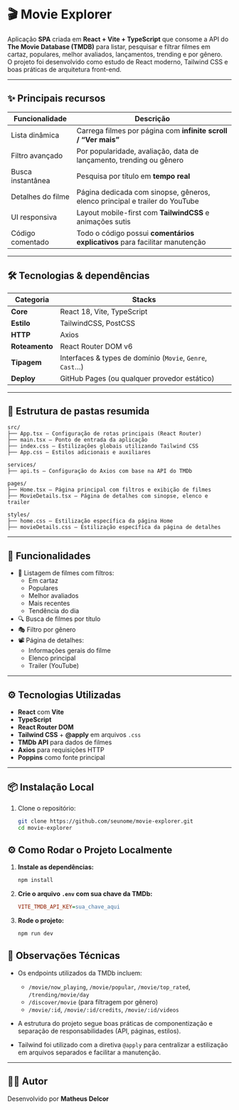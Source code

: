 # 🎬 Movie Explorer

Aplicação **SPA** criada em **React + Vite + TypeScript** que consome a API do **The Movie Database (TMDB)** para listar, pesquisar e filtrar filmes em cartaz, populares, melhor avaliados, lançamentos, trending e por gênero.  
O projeto foi desenvolvido como estudo de React moderno, Tailwind CSS e boas práticas de arquitetura front-end.

---

## ✨ Principais recursos

| Funcionalidade | Descrição |
| -------------- | --------- |
| Lista dinâmica | Carrega filmes por página com **infinite scroll / “Ver mais”** |
| Filtro avançado | Por popularidade, avaliação, data de lançamento, trending ou gênero |
| Busca instantânea | Pesquisa por título em **tempo real** |
| Detalhes do filme | Página dedicada com sinopse, gêneros, elenco principal e trailer do YouTube |
| UI responsiva   | Layout mobile-first com **TailwindCSS** e animações sutis |
| Código comentado| Todo o código possui **comentários explicativos** para facilitar manutenção |

---

## 🛠️ Tecnologias & dependências

| Categoria | Stacks |
| --------- | ------ |
| **Core** | React 18, Vite, TypeScript |
| **Estilo** | TailwindCSS, PostCSS |
| **HTTP** | Axios |
| **Roteamento** | React Router DOM v6 |
| **Tipagem** | Interfaces & types de domínio (`Movie`, `Genre`, `Cast`…) |
| **Deploy** | GitHub Pages (ou qualquer provedor estático) |

---

## 📁 Estrutura de pastas resumida

```
src/
├── App.tsx — Configuração de rotas principais (React Router)
├── main.tsx — Ponto de entrada da aplicação
├── index.css — Estilizações globais utilizando Tailwind CSS
├── App.css — Estilos adicionais e auxiliares

services/
├── api.ts — Configuração do Axios com base na API do TMDb

pages/
├── Home.tsx — Página principal com filtros e exibição de filmes
├── MovieDetails.tsx — Página de detalhes com sinopse, elenco e trailer

styles/
├── home.css — Estilização específica da página Home
├── movieDetails.css — Estilização específica da página de detalhes
```

---

## 🧠 Funcionalidades

- 📄 Listagem de filmes com filtros:
  - Em cartaz
  - Populares
  - Melhor avaliados
  - Mais recentes
  - Tendência do dia
- 🔍 Busca de filmes por título
- 🎭 Filtro por gênero
- 📽️ Página de detalhes:
  - Informações gerais do filme
  - Elenco principal
  - Trailer (YouTube)

---

## ⚙️ Tecnologias Utilizadas

- **React** com **Vite**
- **TypeScript**
- **React Router DOM**
- **Tailwind CSS** + **@apply** em arquivos `.css`
- **TMDb API** para dados de filmes
- **Axios** para requisições HTTP
- **Poppins** como fonte principal

---

## 📦 Instalação Local

1. Clone o repositório:
   ```bash
   git clone https://github.com/seunome/movie-explorer.git
   cd movie-explorer
   ```

## ⚙️ Como Rodar o Projeto Localmente

1. **Instale as dependências:**

   ```bash
   npm install
   ```

2. **Crie o arquivo `.env` com sua chave da TMDb:**

   ```ini
   VITE_TMDB_API_KEY=sua_chave_aqui
   ```
  
3. **Rode o projeto:**

   ```bash
   npm run dev
   ```

## 🧪 Observações Técnicas

- Os endpoints utilizados da TMDb incluem:
  - `/movie/now_playing`, `/movie/popular`, `/movie/top_rated`, `/trending/movie/day`
  - `/discover/movie` (para filtragem por gênero)
  - `/movie/:id`, `/movie/:id/credits`, `/movie/:id/videos`

- A estrutura do projeto segue boas práticas de componentização e separação de responsabilidades (API, páginas, estilos).

- Tailwind foi utilizado com a diretiva `@apply` para centralizar a estilização em arquivos separados e facilitar a manutenção.

---

## 👨‍💻 Autor

Desenvolvido por **Matheus Delcor**
